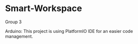 # Smart-Workspace
Group 3

Arduino:
This project is using PlatformIO IDE for an easier code management.


